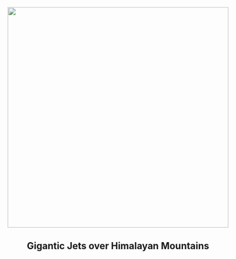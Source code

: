
<p align="center"><img src="https://apod.nasa.gov/apod/image/2406/GiganticJets_Xuanhua_960.jpg" width="500" height="500"></p>
<h2 align="center"> Gigantic Jets over Himalayan Mountains </h2>

